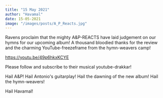 ```yaml
---
title: "15 May 2021"
author: "Havamal"
date: 15-05-2021
image: "/images/posts/A_P_Reacts.jpg"
---
```


Ravens proclaim that the mighty A&P-REACTS have laid judgement on our hymns for our upcoming album! A thousand bloodied thanks for the review and the charming YouTube-freezeframe from the hymn-weavers camp!

[https://youtu.be/49p6hkxKCYE ](https://youtu.be/49p6hkxKCYE)

Please follow and subscribe to their musical youtube-drakkar!

Hail A&P! Hail Antonio's guitarplay! Hail the dawning of the new album! Hail the hymn-weavers!

Hail Havamal!